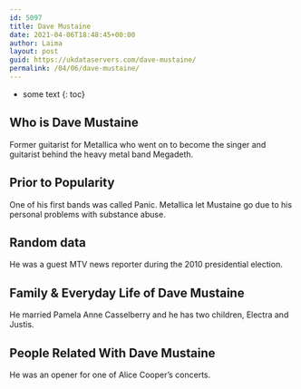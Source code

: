 ```yaml
---
id: 5097
title: Dave Mustaine
date: 2021-04-06T18:48:45+00:00
author: Laima
layout: post
guid: https://ukdataservers.com/dave-mustaine/
permalink: /04/06/dave-mustaine/
---
```


* some text
{: toc}


## Who is Dave Mustaine
                  
                  
                  
Former guitarist for Metallica who went on to become the singer and guitarist behind the heavy metal band Megadeth.
                  
              
            
              
            
                
                
                
## Prior to Popularity
                  
                  
                  
One of his first bands was called Panic. Metallica let Mustaine go due to his personal problems with substance abuse.
                  
              
            
              
            
                
                
                
## Random data
                  
                  
                  
He was a guest MTV news reporter during the 2010 presidential election.
                  
              
            
              
            
                
                
                
## Family & Everyday Life of Dave Mustaine
                  
                  
                  
He married Pamela Anne Casselberry and he has two children, Electra and Justis.
                  
              
            
              
            
                
                
                
## People Related With Dave Mustaine
                  
                  
                  
He was an opener for one of Alice Cooper&#8217;s concerts.
                  
              
            
              
            
                
              
            
              
              
            
            
              
            
          
          
          